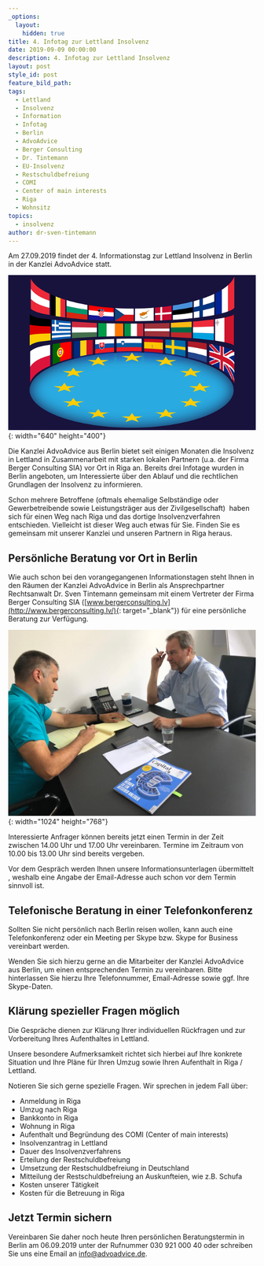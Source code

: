 ```yaml
---
_options:
  layout:
    hidden: true
title: 4. Infotag zur Lettland Insolvenz
date: 2019-09-09 00:00:00
description: 4. Infotag zur Lettland Insolvenz
layout: post
style_id: post
feature_bild_path:
tags:
  - Lettland
  - Insolvenz
  - Information
  - Infotag
  - Berlin
  - AdvoAdvice
  - Berger Consulting
  - Dr. Tintemann
  - EU-Insolvenz
  - Restschuldbefreiung
  - COMI
  - Center of main interests
  - Riga
  - Wohnsitz
topics:
  - insolvenz
author: dr-sven-tintemann
---
```


Am 27.09.2019 findet der 4. Informationstag zur Lettland Insolvenz in Berlin in der Kanzlei AdvoAdvice statt.

![Europäische Union - Pixabay](/uploads/european-union-1328256-640-1.png "Information über EU-Insolvenz in Lettland"){: width="640" height="400"}

Die Kanzlei AdvoAdvice aus Berlin bietet seit einigen Monaten die Insolvenz in Lettland in Zusammenarbeit mit starken lokalen Partnern (u.a. der Firma Berger Consulting SIA) vor Ort in Riga an. Bereits drei Infotage wurden in Berlin angeboten, um Interessierte &uuml;ber den Ablauf und die rechtlichen Grundlagen der Insolvenz zu informieren.&nbsp;

Schon mehrere Betroffene (oftmals ehemalige Selbst&auml;ndige oder Gewerbetreibende sowie Leistungstr&auml;ger aus der Zivilgesellschaft) &nbsp;haben sich f&uuml;r einen Weg nach Riga und das dortige Insolvenzverfahren entschieden. Vielleicht ist dieser Weg auch etwas f&uuml;r Sie. Finden Sie es gemeinsam mit unserer Kanzlei und unseren Partnern in Riga heraus.&nbsp;

## Persönliche Beratung vor Ort in Berlin

Wie auch schon bei den vorangegangenen Informationstagen steht Ihnen in den R&auml;umen der Kanzlei AdvoAdvice in Berlin als Ansprechpartner Rechtsanwalt Dr. Sven Tintemann gemeinsam mit einem Vertreter der Firma Berger Consulting SIA ([www.bergerconsulting.lv](http://www.bergerconsulting.lv/){: target="_blank"}) f&uuml;r eine persönliche Beratung zur Verf&uuml;gung.

![](/uploads/img-20190906-wa0003.jpg){: width="1024" height="768"}

Interessierte Anfrager können bereits jetzt einen Termin in der Zeit zwischen 14.00 Uhr und 17.00 Uhr vereinbaren. Termine im Zeitraum von 10.00 bis 13.00 Uhr sind bereits vergeben.

Vor dem Gespr&auml;ch werden Ihnen unsere Informationsunterlagen &uuml;bermittelt , weshalb eine Angabe der Email-Adresse auch schon vor dem Termin sinnvoll ist.

## Telefonische Beratung in einer Telefonkonferenz

Sollten Sie nicht persönlich nach Berlin reisen wollen, kann auch eine Telefonkonferenz oder ein Meeting per Skype bzw. Skype for Business vereinbart werden.

Wenden Sie sich hierzu gerne an die Mitarbeiter der Kanzlei AdvoAdvice aus Berlin, um einen entsprechenden Termin zu vereinbaren. Bitte hinterlassen Sie hierzu Ihre Telefonnummer, Email-Adresse sowie ggf. Ihre Skype-Daten.

## Kl&auml;rung spezieller Fragen möglich

Die Gespr&auml;che dienen zur Kl&auml;rung Ihrer individuellen R&uuml;ckfragen und zur Vorbereitung Ihres Aufenthaltes in Lettland.

Unsere besondere Aufmerksamkeit richtet sich hierbei auf Ihre konkrete Situation und Ihre Pl&auml;ne f&uuml;r Ihren Umzug sowie Ihren Aufenthalt in Riga / Lettland.

Notieren Sie sich gerne spezielle Fragen. Wir sprechen in jedem Fall &uuml;ber:

* Anmeldung in Riga
* Umzug nach Riga
* Bankkonto in Riga
* Wohnung in Riga
* Aufenthalt und Begr&uuml;ndung des COMI (Center of main interests)
* Insolvenzantrag in Lettland
* Dauer des Insolvenzverfahrens
* Erteilung der Restschuldbefreiung
* Umsetzung der Restschuldbefreiung in Deutschland
* Mitteilung der Restschuldbefreiung an Auskunfteien, wie z.B. Schufa
* Kosten unserer T&auml;tigkeit
* Kosten f&uuml;r die Betreuung in Riga

## Jetzt Termin sichern

Vereinbaren Sie daher noch heute Ihren persönlichen Beratungstermin in Berlin am 06.09.2019 unter der Rufnummer 030 921 000 40 oder schreiben Sie uns eine Email an info@advoadvice.de.
